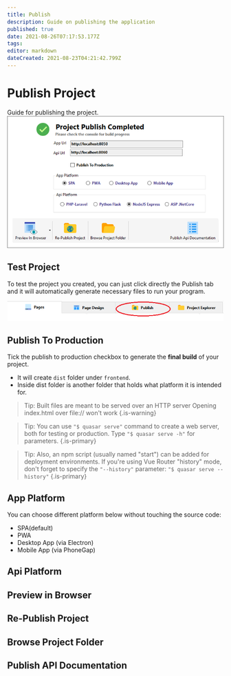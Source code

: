 ```yaml
---
title: Publish
description: Guide on publishing the application
published: true
date: 2021-08-26T07:17:53.177Z
tags: 
editor: markdown
dateCreated: 2021-08-23T04:21:42.799Z
---
```


# Publish Project
Guide for publishing the project.
![2.png](/publish/2.png)

## Test Project
To test the project you created, you can just click directly the Publish tab and it will automatically generate necessary files to run your program.

![1.png](/publish/1.png)

## Publish To Production
Tick the publish to production checkbox to generate the **final build** of your project.
- It will create `dist` folder under `frontend`.
- Inside dist folder is another folder that holds what platform it is intended for.

>  Tip: 
Built files are meant to be served over an HTTP server
Opening index.html over file:// won't work
{.is-warning}

> Tip: 
You can use `"$ quasar serve"` command to create a web server, both for testing or production. Type `"$ quasar serve -h"` for parameters. 
{.is-primary}

> Tip: 
Also, an npm script (usually named "start") can be added for deployment environments. If you're using Vue Router "history" mode, don't forget to specify the `"--history"` parameter: 
`"$ quasar serve --history"`
{.is-primary}



## App Platform
You can choose different platform below without touching the source code:
- SPA(default)
- PWA
- Desktop App (via Electron)
- Mobile App (via PhoneGap)

## Api Platform
## Preview in Browser
## Re-Publish Project
## Browse Project Folder
## Publish API Documentation